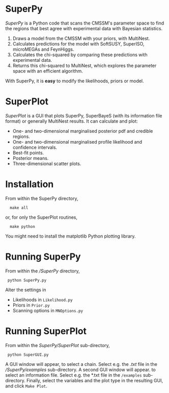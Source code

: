 # SuperPy
*SuperPy* is a Python code that scans the CMSSM's parameter space to find the regions that best agree with experimental data with Bayesian statistics. 

1. Draws a model from the CMSSM with your priors, with MultiNest.
2. Calculates predictions for the model with SoftSUSY, SuperISO, microMEGAs and FeynHiggs.
3. Calculates the chi-squared by comparing these predictions with experimental data.
4. Returns this chi-squared to MultiNest, which explores the parameter space with an efficient algorithm.

With SuperPy, it is **easy** to modify the likelihoods, priors or model.

# SuperPlot
*SuperPlot* is a GUI that plots SuperPy, SuperBayeS (with its information file format) or generally MultiNest results. It can calculate and plot:
* One- and two-dimensional marginalised posterior pdf and credible regions.
* One- and two-dimensional marginalised profile likelihood and confidence intervals.
* Best-fit points.
* Posterior means.
* Three-dimensional scatter plots.

# Installation
From within the SuperPy directory,
      
      make all

or, for only the SuperPlot routines,
      
      make python
    
You might need to install the matplotlib Python plotting library. 

# Running SuperPy
From within the */SuperPy* directory,
     
     python SuperPy.py

Alter the settings in 
* Likelihoods in `Likelihood.py`
* Priors in `Prior.py`
* Scanning options in `MNOptions.py`

# Running SuperPlot
From within the *SuperPy/SuperPlot* sub-directory,
    
     python SuperGUI.py
    
A GUI window will appear, to select a chain. Select e.g. the *.txt* file in the */SuperPy/examples* sub-directory. A second GUI window will appear. to select an information file. Select e.g. the *.txt file in the `/examples` sub-directory. Finally, select the variables and the plot type in the resulting GUI, and click `Make Plot`.

